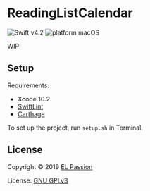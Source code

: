 # ReadingListCalendar

![Swift v4.2](https://img.shields.io/badge/swift-v4.2-orange.svg)
![platform macOS](https://img.shields.io/badge/platform-macOS-blue.svg)

WIP

## Setup

Requirements: 

- Xcode 10.2
- [SwiftLint](https://github.com/realm/SwiftLint)
- [Carthage](https://github.com/Carthage/Carthage)

To set up the project, run `setup.sh` in Terminal.

## License

Copyright © 2019 [EL Passion](https://www.elpassion.com)

License: [GNU GPLv3](LICENSE)
